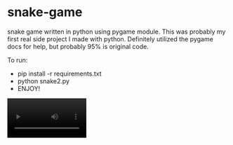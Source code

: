 # snake-game
snake game written in python using pygame module.
This was probably my first real side project I made with python.
Definitely utilized the pygame docs for help, but probably 95% is original code.

To run:
 - pip install -r requirements.txt
 - python snake2.py
 - ENJOY!

<video src='https://user-images.githubusercontent.com/17283275/160299464-8516924e-8546-404d-a8ca-2f1e5fb53d00.mp4' width=180/>
